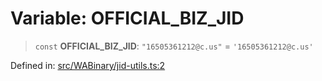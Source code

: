 # Variable: OFFICIAL\_BIZ\_JID

> `const` **OFFICIAL\_BIZ\_JID**: `"16505361212@c.us"` = `'16505361212@c.us'`

Defined in: [src/WABinary/jid-utils.ts:2](https://github.com/Fokusdotid/Baileys/blob/deec6cc75a88a82eaeedf16b76aa9218b2c772e3/src/WABinary/jid-utils.ts#L2)
